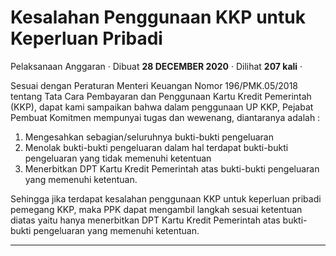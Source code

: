 Kesalahan Penggunaan KKP untuk Keperluan Pribadi
================================================

Pelaksanaan Anggaran · Dibuat **28 DECEMBER 2020** · Dilihat **207 kali** ·

Sesuai dengan Peraturan Menteri Keuangan Nomor 196/PMK.05/2018 tentang Tata Cara Pembayaran dan Penggunaan Kartu Kredit Pemerintah (KKP), dapat kami sampaikan bahwa dalam penggunaan UP KKP, Pejabat Pembuat Komitmen mempunyai tugas dan wewenang, diantaranya adalah :

  

1.  Mengesahkan sebagian/seluruhnya bukti-bukti pengeluaran
2.  Menolak bukti-bukti pengeluaran dalam hal terdapat bukti-bukti pengeluaran yang tidak memenuhi ketentuan
3.  Menerbitkan DPT Kartu Kredit Pemerintah atas bukti-bukti pengeluaran yang memenuhi ketentuan.

Sehingga jika terdapat kesalahan penggunaan KKP untuk keperluan pribadi pemegang KKP, maka PPK dapat mengambil langkah sesuai ketentuan diatas yaitu hanya menerbitkan DPT Kartu Kredit Pemerintah atas bukti-bukti pengeluaran yang memenuhi ketentuan.

  
  
  

* * *
